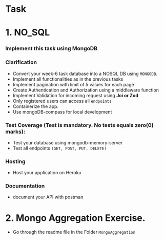 

# Task

# 1. NO_SQL

### Implement this task using MongoDB

### Clarification
- Convert your week-6 task database into a NOSQL DB using `MONGODB`.
- Implement all functionalities as in the previous tasks
- Implement pagination with limit of 5 values for each page`
- Create Authentication and Authorization  using a middleware function
- Implement Validation for incoming request using  **Joi or Zod**
- Only registered users can access all `endpoints`
- Containerize the app.
- Use mongoDB-compass for local development

### Test Coverage (Test is mandatory. No tests equals zero(0) marks):
- Test your database using mongodb-memory-server
- Test all endpoints `(GET, POST, PUT, DELETE)`

### Hosting
- Host your application on Heroku

### Documentation
- document your API with postman


# 2. Mongo Aggregation Exercise.
- Go through the readme file in the Folder `MongoAggregation`

